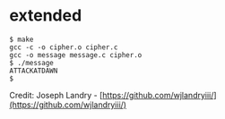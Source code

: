 # extended

```
$ make
gcc -c -o cipher.o cipher.c
gcc -o message message.c cipher.o
$ ./message
ATTACKATDAWN
$
```

Credit: Joseph Landry - [https://github.com/wjlandryiii/](https://github.com/wjlandryiii/)
